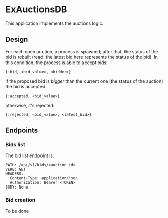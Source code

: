 # ExAuctionsDB

This application implements the auctions logic.

## Design

For each open auction, a process is spawned; after that, the status of the bid is rebuilt (read: the latest bid here represents the status of the bid). In this condition, the process is able to accept bids:

    {:bid, <bid_value>, <bidder>}

if the proposed bid is _bigger_ than the current one (the status of the auction) the bid is accepted:

    {:accepted, <bid_value>}
  
otherwise, it's rejected:

    {:rejected, <bid_value>, <latest_bid>}

## Endpoints

### Bids list

The bid list endpoint is:

    PATH: /api/v1/bids/<auction_id>
    VERB: GET
    HEADERS: 
      Content-Type: application/json
      Authorization: Bearer <TOKEN>
    BODY: None

### Bid creation

To be done
